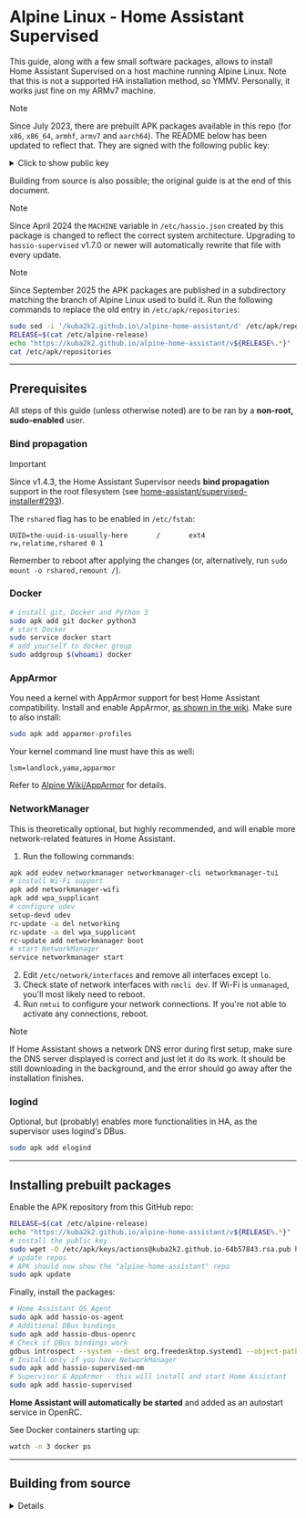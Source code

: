 # Alpine Linux - Home Assistant Supervised

This guide, along with a few small software packages, allows to install Home Assistant Supervised on a host machine running Alpine Linux. Note that this is not a supported HA installation method, so YMMV. Personally, it works just fine on my ARMv7 machine.

> [!NOTE]
> Since July 2023, there are prebuilt APK packages available in this repo (for `x86`, `x86_64`, `armhf`, `armv7` and `aarch64`). The README below has been updated to reflect that. They are signed with the following public key:
>
> <details>
>
> <summary>Click to show public key</summary>
>
> ```
> -----BEGIN PUBLIC KEY-----
> MIICIjANBgkqhkiG9w0BAQEFAAOCAg8AMIICCgKCAgEAvrueY+eFZkILqfOsb8T8
> oxJ1tfM57VtIPJnGZeuEJchyd6AHbG7CCErdtLMRI7eWXJlAU23erFj6Wp/2zC5x
> XgfuE5ekMmq/8WwkvLYl9i9I/tgiFWklHkLAOsY8LkwtuQDeDEt3gMPFheY3uNaN
> FMWXKYWmknsQM10IV28TgDPfMLbVh7LagFbsKLWang50N+eGiMwQi+N1fZ/rrpk/
> Rco5opHpTOC1i+GTXCcVkuOisTFw741p7fFhWksgN7XZBwDXE472KLWV/he6mAqA
> /PbWmZHQxCdL1NwYJS5v9+K/c2sRUGb0dcHjC0bf9etrEg4otY7iydwZnM180mpt
> oMRxSLb63OFcfsNtJRu8+Wy/oZ28HzQeEqF9d7Z6o3OrXntoAqRneFNet/GMap5U
> 1fjDEh79X0sjcZuASTV8hb4VvXR9s8Drw/POnpYdX1wLDSRm+N4Z0CoJDP0+CxVr
> y11wSJmgyqkrZRfNyyQBW6H+zL+Pu5F15nq75fUlhE0eoBTi38THGgoGQSikBsHG
> UXNr4nUIenfq0fzEYSlPYG3kXe/8FSKvNjUCYhpbwBEmhQ/NRWRfqBnvRS6Si1wP
> +glz4VsR26fyMr2uH4SPL5c//GIgdCBZgfYusQsZjnJZkWDD8C61ijxBt+7cA0Sg
> FN0IX6Z7106y3qPUktG2f+cCAwEAAQ==
> -----END PUBLIC KEY-----
> ```
>
> </details>
>
> Building from source is also possible; the original guide is at the end of this document.

> [!NOTE]
> Since April 2024 the `MACHINE` variable in `/etc/hassio.json` created by this package is changed to reflect the correct system architecture. Upgrading to `hassio-supervised` v1.7.0 or newer will automatically rewrite that file with every update.

> [!NOTE]
> Since September 2025 the APK packages are published in a subdirectory matching the branch of Alpine Linux used to build it. Run the following commands to replace the old entry in `/etc/apk/repositories`:
>
> ```bash
> sudo sed -i '/kuba2k2.github.io\/alpine-home-assistant/d' /etc/apk/repositories
> RELEASE=$(cat /etc/alpine-release)
> echo "https://kuba2k2.github.io/alpine-home-assistant/v${RELEASE%.*}" | sudo tee -a /etc/apk/repositories
> cat /etc/apk/repositories
> ```

---

## Prerequisites

All steps of this guide (unless otherwise noted) are to be ran by a **non-root, sudo-enabled** user.

### Bind propagation

> [!IMPORTANT]
> Since v1.4.3, the Home Assistant Supervisor needs **bind propagation** support in the root filesystem (see [home-assistant/supervised-installer#293](https://github.com/home-assistant/supervised-installer/pull/293)).
>
> The `rshared` flag has to be enabled in `/etc/fstab`:
>
> ```
> UUID=the-uuid-is-usually-here       /       ext4    rw,relatime,rshared 0 1
> ```
>
> Remember to reboot after applying the changes (or, alternatively, run `sudo mount -o rshared,remount /`).

### Docker

```bash
# install git, Docker and Python 3
sudo apk add git docker python3
# start Docker
sudo service docker start
# add yourself to docker group
sudo addgroup $(whoami) docker
```

### AppArmor

You need a kernel with AppArmor support for best Home Assistant compatibility. Install and enable AppArmor, [as shown in the wiki](https://wiki.alpinelinux.org/wiki/AppArmor). Make sure to also install:

```bash
sudo apk add apparmor-profiles
```

Your kernel command line must have this as well:

```
lsm=landlock,yama,apparmor
```

Refer to [Alpine Wiki/AppArmor](https://wiki.alpinelinux.org/wiki/AppArmor) for details.

### NetworkManager

This is theoretically optional, but highly recommended, and will enable more network-related features in Home Assistant.

1. Run the following commands:

```bash
apk add eudev networkmanager networkmanager-cli networkmanager-tui
# install Wi-Fi support
apk add networkmanager-wifi
apk add wpa_supplicant
# configure udev
setup-devd udev
rc-update -a del networking
rc-update -a del wpa_supplicant
rc-update add networkmanager boot
# start NetworkManager
service networkmanager start
```

2. Edit `/etc/network/interfaces` and remove all interfaces except `lo`.
3. Check state of network interfaces with `nmcli dev`. If Wi-Fi is `unmanaged`, you'll most likely need to reboot.
4. Run `nmtui` to configure your network connections. If you're not able to activate any connections, reboot.

> [!NOTE]
> If Home Assistant shows a network DNS error during first setup, make sure the DNS server displayed is correct and just let it do its work. It should be still downloading in the background, and the error should go away after the installation finishes.

### logind

Optional, but (probably) enables more functionalities in HA, as the supervisor uses logind's DBus.

```bash
sudo apk add elogind
```

---

## Installing prebuilt packages

Enable the APK repository from this GitHub repo:

```bash
RELEASE=$(cat /etc/alpine-release)
echo "https://kuba2k2.github.io/alpine-home-assistant/v${RELEASE%.*}" | sudo tee -a /etc/apk/repositories
# install the public key
sudo wget -O /etc/apk/keys/actions@kuba2k2.github.io-64b57843.rsa.pub https://raw.githubusercontent.com/kuba2k2/alpine-home-assistant/master/actions@kuba2k2.github.io-64b57843.rsa.pub
# update repos
# APK should now show the "alpine-home-assistant" repo
sudo apk update
```

Finally, install the packages:

```bash
# Home Assistant OS Agent
sudo apk add hassio-os-agent
# Additional DBus bindings
sudo apk add hassio-dbus-openrc
# Check if DBus bindings work
gdbus introspect --system --dest org.freedesktop.systemd1 --object-path /org/freedesktop/systemd1
# Install only if you have NetworkManager
sudo apk add hassio-supervised-nm
# Supervisor & AppArmor - this will install and start Home Assistant
sudo apk add hassio-supervised
```

**Home Assistant will automatically be started** and added as an autostart service in OpenRC.

See Docker containers starting up:

```bash
watch -n 3 docker ps
```

---

## Building from source

<details>

### Basic setup

**Login as root** to configure sudo, if you haven't done this yet.

```bash
# enable community repository
sed -i '/v3\.\d*\/community/s/^#//' /etc/apk/repositories
# update apk index
apk update
# install sudo
apk add sudo
# abuild seems to require doas, do this if you don't have it
ln -s $(which sudo) /usr/bin/doas
# enable for 'wheel' group
echo "%wheel ALL=(ALL:ALL) ALL" > /etc/sudoers.d/wheel
# same without password
echo "%wheel ALL=(ALL:ALL) NOPASSWD: ALL" > /etc/sudoers.d/wheel-nopw
```

### Environment

(Re)login as a sudo-enabled, non-root user.

```bash
# install Alpine SDK
sudo apk add alpine-sdk
sudo addgroup $(whoami) abuild
sudo mkdir -p /var/cache/distfiles
sudo chgrp abuild /var/cache/distfiles
sudo chmod g+w /var/cache/distfiles
abuild-keygen -a -i # skip if you already have a key
```

Logout and login again.

```bash
cd ~
git clone https://github.com/kuba2k2/alpine-home-assistant
```

### Build packages

Login as a sudo-enabled, non-root user.

```bash
cd ~/alpine-home-assistant/
source build_all.sh
```

### Install

```bash
# Home Assistant OS Agent
sudo apk add --repository ~/packages/alpine-home-assistant hassio-os-agent
# Additional DBus bindings
sudo apk add --repository ~/packages/alpine-home-assistant hassio-dbus-openrc
# Check if DBus bindings work
gdbus introspect --system --dest org.freedesktop.systemd1 --object-path /org/freedesktop/systemd1
# Install only if you have NetworkManager
sudo apk add --repository ~/packages/alpine-home-assistant hassio-supervised-nm
# Supervisor & AppArmor - this will install and start Home Assistant
sudo apk add --repository ~/packages/alpine-home-assistant hassio-supervised
```

See Docker containers starting up:

```bash
watch -n 3 docker ps
```

</details>
